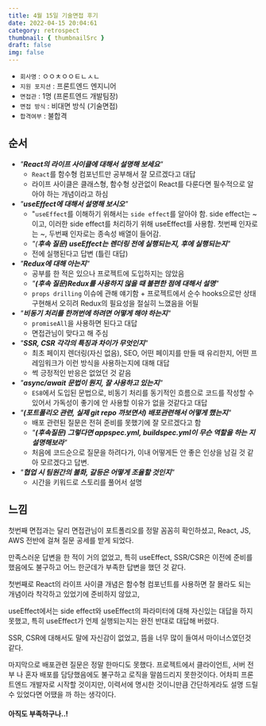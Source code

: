 ```yaml
---
title: 4월 15일 기술면접 후기
date: 2022-04-15 20:04:61
category: retrospect
thumbnail: { thumbnailSrc }
draft: false
img: false
---
```


- `회사명` : ㅇㅇㅊㅇㅇㅌㄴㅅㄴ
- `지원 포지션` : 프론트엔드 엔지니어
- `면접관` : 1명 (프론트엔드 개발팀장)
- `면접 방식` : 비대면 방식 (기술면접)
- `합격여부` : 불합격

## 순서

- _"**React의 라이프 사이클에 대해서 설명해 보세요**"_
  - `React`를 함수형 컴포넌트만 공부해서 잘 모르겠다고 대답
  - 라이프 사이클은 클래스형, 함수형 상관없이 React를 다룬다면 필수적으로 알아야 하는 개념이라고 하심
- _"**useEffect에 대해서 설명해 보시오**"_
  - "`useEffect`를 이해하기 위해서는 `side effect`를 알아야 함. side effect는 ~이고, 이러한 side effect를 처리하기 위해 useEffect를 사용함. 첫번째 인자로는 ~, 두번째 인자로는 종속성 배열이 들어감.
  - _"(**후속 질문) useEffect는 렌더링 전에 실행되는지, 후에 실행되는지**"_
  - 전에 실행된다고 답변 (틀린 대답)
- _"**Redux에 대해 아는지**"_
  - 공부를 한 적은 있으나 프로젝트에 도입하지는 않았음
  - _"**(후속 질문)Redux를 사용하지 않을 때 불편한 점에 대해서 설명**"_
  - `props drilling` 이슈에 관해 얘기함 + 프로젝트에서 순수 hooks으로만 상태구현해서 오히려 Redux의 필요성을 절실히 느꼈음을 어필
- _"**비동기 처리를 한꺼번에 하려면 어떻게 해야 하는지**"_
  - `promiseAll`을 사용하면 된다고 대답
  - 면접관님이 맞다고 해 주심
- _"**SSR, CSR 각각의 특징과 차이가 무엇인지**"_
  - 최초 페이지 렌더링(자신 없음), SEO, 어떤 페이지를 만들 때 유리한지, 어떤 프레임워크가 이런 방식을 사용하는지에 대해 대답
  - 썩 긍정적인 반응은 없었던 것 같음
- _"**async/await 문법이 뭔지, 잘 사용하고 있는지**"_
  - `ES8`에서 도입된 문법으로, 비동기 처리를 동기적인 흐름으로 코드를 작성할 수 있어서 가독성이 좋기에 안 사용할 이유가 없을 것같다고 대답
- _"**(포트폴리오 관련, 실제 git repo 까보면서) 배포관련해서 어떻게 했는지**"_
  - 배포 관련된 질문은 전혀 준비를 못했기에 잘 모르겠다고 함
  - _"**(후속질문) 그렇다면 appspec.yml, buildspec.yml이 무슨 역할을 하는 지 설명해보라**"_
  - 처음에 코드순으로 질문을 하려다가, 이내 어떻게든 안 좋은 인상을 남길 것 같아 모르겠다고 답변.
- _"**협업 시 팀원간의 불화, 갈등은 어떻게 조율할 것인지**"_
  - 시간을 키워드로 스토리를 풀어서 설명

## 느낌

첫번째 면접과는 달리 면접관님이 포트폴리오를 정말 꼼꼼히 확인하셨고, React, JS, AWS 전반에 걸쳐 질문 공세를 받게 되었다.

만족스러운 답변을 한 적이 거의 없었고, 특히 useEffect, SSR/CSR은 이전에 준비를 했음에도 불구하고 어느 한군데가 부족한 답변을
했던 것 같다.

첫번째로 React의 라이프 사이클 개념은 함수형 컴포넌트를 사용하면 잘 몰라도 되는 개념이라 착각하고 있었기에 준비하지 않았고,

useEffect에서는 side effect와 useEffect의 파라미터에 대해 자신있는 대답을 하지 못했고, 특히 useEffect가 언제 실행되는지는 완전 반대로 대답해 버렸다.

SSR, CSR에 대해서도 말에 자신감이 없었고, 뜸을 너무 많이 들여서 마이너스였던것 같다.

마지막으로 배포관련 질문은 정말 한마디도 못했다.
프로젝트에서 클라이언트, 서버 전부 나 혼자 배포를 담당했음에도 불구하고 로직을 말씀드리지 못한것이다.
어차피 프론트엔드 개발자로 시작할 것이지만, 이력서에 명시한 것이니만큼 간단하게라도 설명 드릴 수 있었다면 어땠을 까 하는 생각이다.

#### 아직도 부족하구나..!
